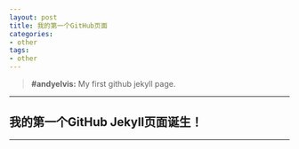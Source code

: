 ```yaml
---
layout: post
title: 我的第一个GitHub页面
categories:
- other
tags:
- other
---
```


> __#andyelvis:__ My first github jekyll page.

---

## 我的第一个GitHub Jekyll页面诞生！

---
